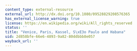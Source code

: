 ```yaml
---
content_type: external-resource
external_url: http://dx.doi.org/10.1080/09528829208576365
has_external_license_warning: true
license: https://en.wikipedia.org/wiki/All_rights_reserved
status: ''
title: "Venice, Paris, Kassel, S\xE3o Paulo and Habana"
uid: 2d858bfe-66e6-4893-9a82-80ddbbb8e057
wayback_url: ''
---
```

